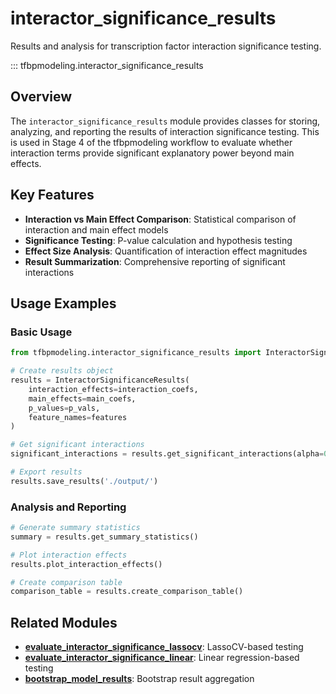 # interactor_significance_results

Results and analysis for transcription factor interaction significance testing.

::: tfbpmodeling.interactor_significance_results

## Overview

The `interactor_significance_results` module provides classes for storing, analyzing, and reporting the results of interaction significance testing. This is used in Stage 4 of the tfbpmodeling workflow to evaluate whether interaction terms provide significant explanatory power beyond main effects.

## Key Features

- **Interaction vs Main Effect Comparison**: Statistical comparison of interaction and main effect models
- **Significance Testing**: P-value calculation and hypothesis testing
- **Effect Size Analysis**: Quantification of interaction effect magnitudes
- **Result Summarization**: Comprehensive reporting of significant interactions

## Usage Examples

### Basic Usage

```python
from tfbpmodeling.interactor_significance_results import InteractorSignificanceResults

# Create results object
results = InteractorSignificanceResults(
    interaction_effects=interaction_coefs,
    main_effects=main_coefs,
    p_values=p_vals,
    feature_names=features
)

# Get significant interactions
significant_interactions = results.get_significant_interactions(alpha=0.05)

# Export results
results.save_results('./output/')
```

### Analysis and Reporting

```python
# Generate summary statistics
summary = results.get_summary_statistics()

# Plot interaction effects
results.plot_interaction_effects()

# Create comparison table
comparison_table = results.create_comparison_table()
```

## Related Modules

- **[evaluate_interactor_significance_lassocv](evaluate_interactor_significance_lassocv.md)**: LassoCV-based testing
- **[evaluate_interactor_significance_linear](evaluate_interactor_significance_linear.md)**: Linear regression-based testing
- **[bootstrap_model_results](bootstrap_model_results.md)**: Bootstrap result aggregation